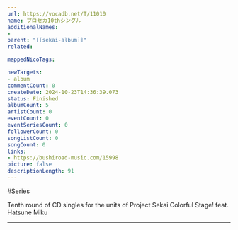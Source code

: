 ```yaml
---
url: https://vocadb.net/T/11010
name: プロセカ10thシングル
additionalNames: 
- 
parent: "[[sekai-album]]"
related:

mappedNicoTags:

newTargets:
- album
commentCount: 0
createDate: 2024-10-23T14:36:39.073
status: Finished
albumCount: 5
artistCount: 0
eventCount: 0
eventSeriesCount: 0
followerCount: 0
songListCount: 0
songCount: 0
links: 
- https://bushiroad-music.com/15998
picture: false
descriptionLength: 91
---
```


#Series

Tenth round of CD singles for the units of Project Sekai Colorful Stage! feat. Hatsune Miku

---

